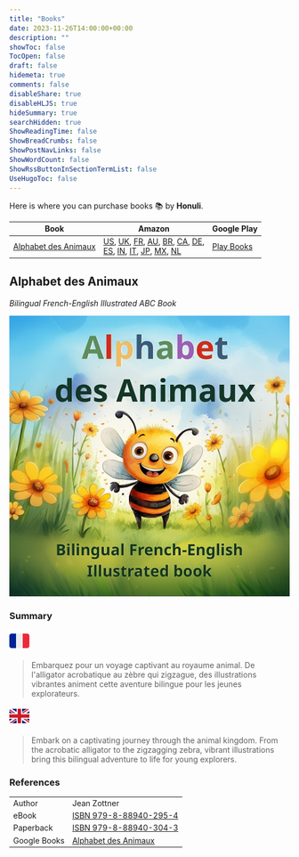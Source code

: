```yaml
---
title: "Books"
date: 2023-11-26T14:00:00+00:00
description: ""
showToc: false
TocOpen: false
draft: false
hidemeta: true
comments: false
disableShare: true
disableHLJS: true
hideSummary: true
searchHidden: true
ShowReadingTime: false
ShowBreadCrumbs: false
ShowPostNavLinks: false
ShowWordCount: false
ShowRssButtonInSectionTermList: false
UseHugoToc: false
---
```


Here is where you can purchase books 📚 by **Honuli**.

| Book                                          | Amazon                                                                                                                                                                                                                                                                                                                                                                                                                                                                                                                                                                                                                                                                                                                                                                                                                                                                                                                                                                                                                                                                                                                                                                                                                                                                                                                                                                                                              | Google Play                                                               |
|-----------------------------------------------|---------------------------------------------------------------------------------------------------------------------------------------------------------------------------------------------------------------------------------------------------------------------------------------------------------------------------------------------------------------------------------------------------------------------------------------------------------------------------------------------------------------------------------------------------------------------------------------------------------------------------------------------------------------------------------------------------------------------------------------------------------------------------------------------------------------------------------------------------------------------------------------------------------------------------------------------------------------------------------------------------------------------------------------------------------------------------------------------------------------------------------------------------------------------------------------------------------------------------------------------------------------------------------------------------------------------------------------------------------------------------------------------------------------------|---------------------------------------------------------------------------|
| [Alphabet des Animaux](#alphabet-des-animaux) | [US](https://www.amazon.com/Alphabet-Animaux-Bilingual-French-English-Illustrated-ebook/dp/B0CPL2JVFQ),  [UK](https://www.amazon.co.uk/Alphabet-Animaux-Bilingual-French-English-Illustrated-ebook/dp/B0CPL2JVFQ/), [FR](https://www.amazon.fr/Alphabet-Animaux-Bilingual-French-English-Illustrated-ebook/dp/B0CPL2JVFQ), [AU](https://www.amazon.com.au/Alphabet-Animaux-Bilingual-French-English-Illustrated-ebook/dp/B0CPL2JVFQ), [BR](https://www.amazon.com.br/Alphabet-Animaux-Bilingual-French-English-Illustrated-ebook/dp/B0CPL2JVFQ), [CA](https://www.amazon.ca/Alphabet-Animaux-Bilingual-French-English-Illustrated-ebook/dp/B0CPL2JVFQ), [DE](https://www.amazon.de/Alphabet-Animaux-Bilingual-French-English-Illustrated-ebook/dp/B0CPL2JVFQ), <br/>[ES](https://www.amazon.es/Alphabet-Animaux-Bilingual-French-English-Illustrated-ebook/dp/B0CPL2JVFQ), [IN](https://www.amazon.in/Alphabet-Animaux-Bilingual-French-English-Illustrated-ebook/dp/B0CPL2JVFQ), [IT](https://www.amazon.it/Alphabet-Animaux-Bilingual-French-English-Illustrated-ebook/dp/B0CPL2JVFQ), [JP](https://www.amazon.co.jp/Alphabet-Animaux-Bilingual-French-English-Illustrated-ebook/dp/B0CPL2JVFQ), [MX](https://www.amazon.com.mx/Alphabet-Animaux-Bilingual-French-English-Illustrated-ebook/dp/B0CPL2JVFQ), [NL](https://www.amazon.nl/Alphabet-Animaux-Bilingual-French-English-Illustrated-ebook/dp/B0CPL2JVFQ) | [Play Books](https://play.google.com/store/books/details?id=B93mEAAAQBAJ) | 

## Alphabet des Animaux

_Bilingual French-English Illustrated ABC Book_

![Alphabet](/alphabet_cover.jpg "Alphabet des Animaux")

### Summary

![French](/French_flag.png "French")
> Embarquez pour un voyage captivant au royaume animal. De l'alligator acrobatique au zèbre qui zigzague, des
> illustrations vibrantes animent cette aventure bilingue pour les jeunes explorateurs.

![English](/English_flag.png "English")
> Embark on a captivating journey through the animal kingdom. From the acrobatic alligator to the zigzagging zebra,
> vibrant illustrations bring this bilingual adventure to life for young explorers.

### References

|              |                                                                                                                       |
|--------------|-----------------------------------------------------------------------------------------------------------------------|
| Author       | Jean Zottner                                                                                                          |
| eBook        | [ISBN 979-8-88940-295-4](https://www.bookwire.com/book/9798889402954--102982918)                                      |
| Paperback    | [ISBN 979-8-88940-304-3](https://www.bookwire.com/book/USA/Alphabet-des-Animaux-9798889403043-Zottner-Jean-103132627) |
| Google Books | [Alphabet des Animaux](https://books.google.co.uk/books/about?id=B93mEAAAQBAJ)                                        |


